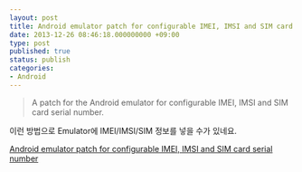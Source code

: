 ```yaml
---
layout: post
title: Android emulator patch for configurable IMEI, IMSI and SIM card serial number
date: 2013-12-26 08:46:18.000000000 +09:00
type: post
published: true
status: publish
categories:
- Android
---
```

> A patch for the Android emulator for configurable IMEI, IMSI and SIM card serial number.

이런 방법으로 Emulator에 IMEI/IMSI/SIM 정보를 넣을 수가 있네요.

[Android emulator patch for configurable IMEI, IMSI and SIM card serial number](http://blog.codepainters.com/2010/11/20/android-emulator-patch-for-configurable-imei-imsi-and-sim-card-serial-number/)

